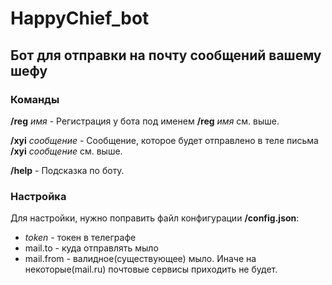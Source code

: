 # HappyChief_bot
## Бот для отправки на почту сообщений вашему шефу

### Команды
**/reg** _имя_ - Регистрация у бота под именем
**/reg**
_имя_ см. выше.

**/xyi** _сообщение_ - Сообщение, которое будет отправлено в теле письма
**/xyi**
_сообщение_ см. выше.

**/help** - Подсказка по боту.

### Настройка
Для настройки, нужно поправить файл конфигурации **/config.json**:
* _token_ - токен в телеграфе
* mail.to - куда отправлять мыло
* mail.from - валидное(существующее) мыло. Иначе на некоторые(mail.ru)
    почтовые сервисы приходить не будет.